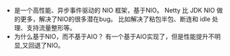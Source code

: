 - 是一个高性能、异步事件驱动的 NIO 框架，基于NIO。
  Netty 比 JDK NIO 做的更多，解决了NIO的很多潜在bug。
  比如解决了粘包半包、断连和 idle 处理、支持流量整形等。
- 为什么基于NIO，而不基于AIO？
  有一个基于AIO实现了，但是性能提升不明显,又回退了NIO。